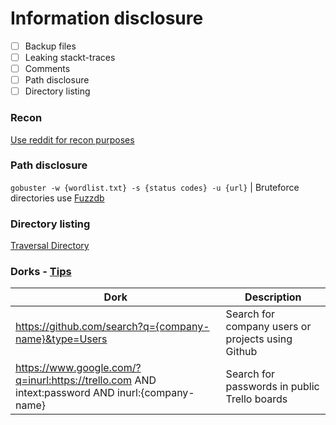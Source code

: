 # Information disclosure

- [ ] Backup files
- [ ] Leaking stackt-traces
- [ ] Comments
- [ ] Path disclosure
- [ ] Directory listing

### Recon
[Use reddit for recon purposes](https://gist.github.com/EdOverflow/4856db4db4075b76dd00385adcedfb49)


### Path disclosure
```gobuster -w {wordlist.txt} -s {status codes} -u {url}``` | Bruteforce directories use [Fuzzdb](https://github.com/fuzzdb-project/fuzzdb)

### Directory listing
[Traversal Directory](https://github.com/swisskyrepo/PayloadsAllTheThings/tree/8209d32bafaa679793e5249ad7ac8cfae8f33011/Traversal%20directory)


### Dorks - [Tips](https://medium.com/@khaled.hassan/bugbountyprotip-collection-4a19e5b5b296)
Dork    | Description
--------|------------
https://github.com/search?q={company-name}&type=Users | Search for company users or projects using Github
https://www.google.com/?q=inurl:https://trello.com AND intext:password AND inurl:{company-name} | Search for passwords in public Trello boards
